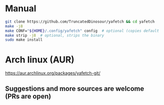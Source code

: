 # Manual
```bash
git clone https://github.com/TruncatedDinosour/yafetch && cd yafetch
make -j8
make CONF="${HOME}/.config/yafetch" config  # optional (copies default config to $HOME/.config/yafetch)
make strip -j8  # optional, strips the binary
sudo make install
```

# Arch linux (AUR)
https://aur.archlinux.org/packages/yafetch-git/

## Suggestions and more sources are welcome (PRs are open)
